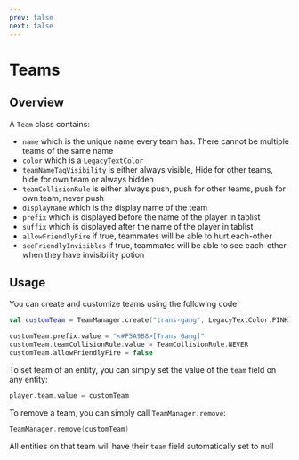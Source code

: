```yaml
---
prev: false
next: false
---
```


# Teams

## Overview

A `Team` class contains:
- `name` which is the unique name every team has. There cannot be multiple teams of the same name
- `color` which is a `LegacyTextColor`
- `teamNameTagVisibility` is either always visible, Hide for other teams, hide for own team or always hidden
- `teamCollisionRule` is either always push, push for other teams, push for own team, never push
- `displayName` which is the display name of the team
- `prefix` which is displayed before the name of the player in tablist
- `suffix` which is displayed after the name of the player in tablist
- `allowFriendlyFire` if true, teammates will be able to hurt each-other
- `seeFriendlyInvisibles` if true, teammates will be able to see each-other when they have invisibility potion

## Usage

You can create and customize teams using the following code:

```kotlin
val customTeam = TeamManager.create("trans-gang", LegacyTextColor.PINK)

customTeam.prefix.value = "<#F5A9B8>[Trans Gang]"
customTeam.teamCollisionRule.value = TeamCollisionRule.NEVER
customTeam.allowFriendlyFire = false
```

To set team of an entity, you can simply set the value of the `team` field on any entity:

```kotlin
player.team.value = customTeam
```

To remove a team, you can simply call `TeamManager.remove`:

```kotlin
TeamManager.remove(customTeam)
```

All entities on that team will have their `team` field automatically set to null